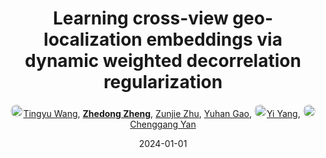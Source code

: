 ---
title: "Learning cross-view geo-localization embeddings via dynamic weighted decorrelation regularization"
collection: publications
permalink: /publication/Learning2024
date: 2024-01-01
doi: 10.1109/TGRS.2024.3491757
keywords: visual geo-localization, 
venue: 'IEEE Transactions on Geoscience and Remote Sensing'
paperurl: 'https://zdzheng.xyz/files/TGRS-DWDR.pdf'
code: 'https://github.com/wtyhub/DWDR'
author: '<a href="https://zdzheng.xyz/authors/Tingyu-Wang" class="author"> <img src= "https://zdzheng.xyz/files/tingyu-wang.jpeg" alt="tingyu-wang" style="border-radius: 50%; height:20px; width:20px">Tingyu Wang</a>, <strong><a href="https://zdzheng.xyz/authors/Zhedong-Zheng" class="author">Zhedong Zheng</a></strong>, <a href="https://zdzheng.xyz/authors/Zunjie-Zhu" class="author">Zunjie Zhu</a>, <a href="https://zdzheng.xyz/authors/Yuhan-Gao" class="author">Yuhan Gao</a>, <a href="https://zdzheng.xyz/authors/Yi-Yang" class="author"> <img src= "https://zdzheng.xyz/files/yi-yang.jpeg" alt="yi-yang" style="border-radius: 50%; height:20px; width:20px">Yi Yang</a>, <a href="https://zdzheng.xyz/authors/Chenggang-Yan" class="author"> <img src= "https://zdzheng.xyz/files/chenggang-yan.jpg" alt="chenggang-yan" style="border-radius: 50%; height:20px; width:20px">Chenggang Yan</a>'
sqlauthor: '{"@type": "Person","name": "Tingyu Wang"}, {"@type": "Person","name": "Zhedong Zheng"}, {"@type": "Person","name": "Zunjie Zhu"}, {"@type": "Person","name": "Yuhan Gao"}, {"@type": "Person","name": "Yi Yang"}, {"@type": "Person","name": "Chenggang Yan"}'
citation: ' Tingyu Wang,  Zhedong Zheng,  Zunjie Zhu,  Yuhan Gao,  Yi Yang,  Chenggang Yan, &quot;Learning cross-view geo-localization embeddings via dynamic weighted decorrelation regularization.&quot; IEEE Transactions on Geoscience and Remote Sensing, 2024. DOI: 10.1109/TGRS.2024.3491757'
pub_year: '2024'
bib: >
    @article{wang2022learning,<br>author = "Wang, Tingyu and Zheng, Zhedong and Zhu, Zunjie and Gao, Yuhan and Yang, Yi and Yan, Chenggang",<br>title = "Learning cross-view geo-localization embeddings via dynamic weighted decorrelation regularization",<br>journal = "IEEE Transactions on Geoscience and Remote Sensing",<br>doi = "10.1109/TGRS.2024.3491757",<br>url = "https://zdzheng.xyz/files/TGRS-DWDR.pdf",<br>code = "https://github.com/wtyhub/DWDR",<br>year = "2024"
    }

---